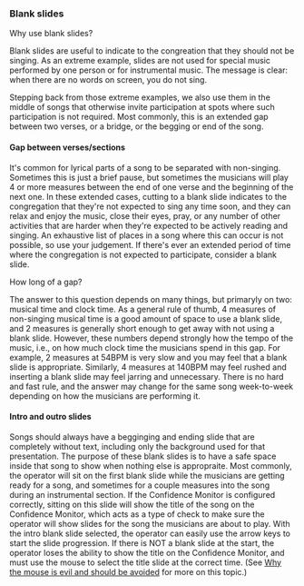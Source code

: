 ### Blank slides
Why use blank slides?

Blank slides are useful to indicate to the congreation that they should not be singing.
As an extreme example, slides are not used for special music performed by one person or for instrumental music.
The message is clear: when there are no words on screen, you do not sing.

Stepping back from those extreme examples, we also use them in the middle of songs that otherwise invite participation at spots where such participation is not required.
Most commonly, this is an extended gap between two verses, or a bridge, or the begging or end of the song.

#### Gap between verses/sections
It's common for lyrical parts of a song to be separated with non-singing.
Sometimes this is just a brief pause, but sometimes the musicians will play 4 or more measures between the end of one verse and the beginning of the next one.
In these extended cases,
cutting to a blank slide indicates to the congregation that they're not expected to sing any time soon,
and they can relax and enjoy the music, close their eyes, pray,
or any number of other activities that are harder when they're expected to be actively reading and singing.
An exhaustive list of places in a song where this can occur is not possible, so use your judgement.
If there's ever an extended period of time where the congregation is not expected to participate,
consider a blank slide.

How long of a gap?

The answer to this question depends on many things, but primaryly on two:
musical time and clock time.
As a general rule of thumb, 4 measures of non-singing musical time is a good amount of space to use a blank slide,
and 2 measures is generally short enough to get away with not using a blank slide.
However, these numbers depend strongly how the tempo of the music, i.e., on how much clock time the musicians spend in this gap.
For example, 2 measures at 54BPM is very slow and you may feel that a blank slide is appropriate.
Similarly, 4 measures at 140BPM may feel rushed and inserting a blank slide may feel jarring and unnecessary.
There is no hard and fast rule, and the answer may change for the same song week-to-week depending on how the musicians are performing it.

#### Intro and outro slides
Songs should always have a begginging and ending slide that are completely without text, including only the background used for that presentation.
The purpose of these blank slides is to have a safe space inside that song to show when nothing else is appropraite.
Most commonly, the operator will sit on the first blank slide while the musicians are getting ready for a song,
and sometimes for a couple measures into the song during an instrumental section.
If the Confidence Monitor is configured correctly, sitting on this slide will show the title of the song on the Confidence Monitor,
which acts as a type of check to make sure the operator will show slides for the song the musicians are about to play.
With the intro blank slide selected,
the operator can easily use the arrow keys to start the slide progression.
If there is NOT a blank slide at the start,
the operator loses the ability to show the title on the Confidence Monitor,
and must use the mouse to select the title slide at the correct time.
(See [Why the mouse is evil and should be avoided](#evil-mouse) for more on this topic.)